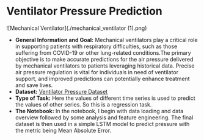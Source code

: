 
# Ventilator Pressure Prediction

![Mechanical Ventilator](./mechanical_ventilator (1).png)
- **General Information and Goal:**
  Mechanical ventilators play a critical role in supporting patients with respiratory difficulties, such as those suffering from COVID-19 or other 
  lung-related conditions.The primary objective is to make accurate predictions for the air pressure delivered by mechanical ventilators to 
  patients leveraging historical data. Precise air pressure regulation is vital for individuals in need of ventilator support, and improved 
  predictions can potentially enhance treatment and save lives.
- **Dataset:** [Ventilator Pressure Dataset](https://www.kaggle.com/competitions/ventilator-pressure-prediction/overview)
- **Type of Task:** Here the values of different time series is used to predict the values of other series. So this is a regression task.
- **The Notebook:** In the notebook, I begin with data loading and data overview followed by some analysis and feature engineering. The final 
  dataset is then used in a simple LSTM model to predict pressure with the metric being Mean Absolute Error.
